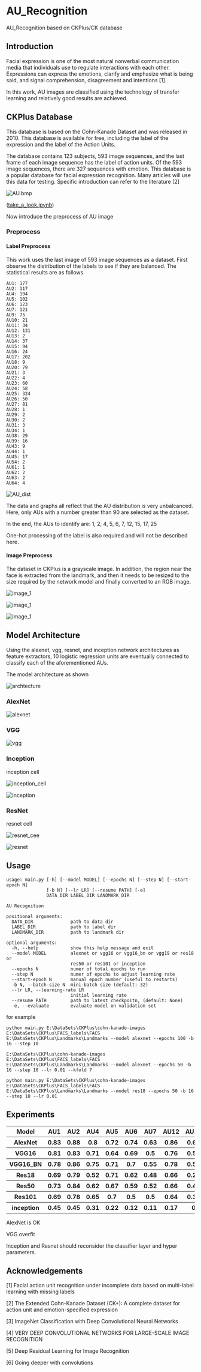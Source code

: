 # AU_Recognition
AU_Recognition based on CKPlus/CK database


## Introduction

Facial expression is one of the most natural nonverbal communication media that individuals use to regulate interactions with each other. Expressions can express the emotions, clarify and emphasize what is being said, and signal comprehension, disagreement and intentions [1]. 

In this work, AU images are classified using the technology of transfer learning and relatively good results are achieved.

## CKPlus Database

This database is based on the Cohn-Kanade Dataset and was released in 2010. This database is available for free, including the label of the expression and the label of the Action Units.

The database contains 123 subjects, 593 image sequences, and the last frame of each image sequence has the label of action units. Of the 593 image sequences, there are 327 sequences with emotion. This database is a popular database for facial expression recognition. Many articles will use this data for testing. Specific introduction can refer to the literature [2]

![AU.bmp](./images/au.bmp)

([take_a_look.ipynb](https://github.com/jiweibo/AU_Recognition/blob/master/take_a_look.ipynb))

Now introduce the preprocess of AU image

### Preprocess

#### Label Preprocess

This work uses the last image of 593 image sequences as a dataset. First observe the distribution of the labels to see if they are balanced. The statistical results are as follows

```
AU1: 177
AU2: 117
AU4: 194
AU5: 102
AU6: 123
AU7: 121
AU9: 75
AU10: 21
AU11: 34
AU12: 131
AU13: 2
AU14: 37
AU15: 94
AU16: 24
AU17: 202
AU18: 9
AU20: 79
AU21: 3
AU22: 4
AU23: 60
AU24: 58
AU25: 324
AU26: 50
AU27: 81
AU28: 1
AU29: 2
AU30: 2
AU31: 3
AU34: 1
AU38: 29
AU39: 16
AU43: 9
AU44: 1
AU45: 17
AU54: 2
AU61: 1
AU62: 2
AU63: 2
AU64: 4
```
![AU_dist](./images/au_dist.bmp)

The data and graphs all reflect that the AU distribution is very unbalcanced. Here, only AUs with a number greater than 90 are selected as the dataset.


In the end, the AUs to identify are: 1, 2, 4, 5, 6, 7, 12, 15, 17, 25


One-hot processing of the label is also required and will not be described here.

#### Image Preprocess

The dataset in CKPlus is a grayscale image. In addition, the region near the face is extracted from the landmark, and then it needs to be resized to the size required by the network model and finally converted to an RGB image.

![image_1](./images/au_image_1.png)

![image_1](./images/au_images_landmark.png)

![image_1](./images/au_images_landmark_crop.png)


## Model Architecture

Using the alexnet, vgg, resnet, and inception network architectures as feature extractors, 10 logistic regression units are eventually connected to classify each of the aforementioned AUs.

The model architecture as shown

![archtecture](./images/au_recognition1.jpg)

### AlexNet

![alexnet](./images/alexnet.bmp)

### VGG

![vgg](./images/vgg.bmp)

### Inception

inception cell

![inception_cell](./images/inception_cell.bmp)

![inception](./images/inception.bmp)

### ResNet

resnet cell

![resnet_cee](./images/resnet_cell.bmp)

![resnet](./images/resnet.bmp)


## Usage

```
usage: main.py [-h] [--model MODEL] [--epochs N] [--step N] [--start-epoch N]
               [-b N] [--lr LR] [--resume PATH] [-e]
               DATA_DIR LABEL_DIR LANDMARK_DIR

AU Recognition

positional arguments:
  DATA_DIR              path to data dir
  LABEL_DIR             path to label dir
  LANDMARK_DIR          path to landmark dir

optional arguments:
  -h, --help            show this help message and exit
  --model MODEL         alexnet or vgg16 or vgg16_bn or vgg19 or res18 or
                        res50 or res101 or inception
  --epochs N            numer of total epochs to run
  --step N              numer of epochs to adjust learning rate
  --start-epoch N       manual epoch number (useful to restarts)
  -b N, --batch-size N  mini-batch size (default: 32)
  --lr LR, --learning-rate LR
                        initial learning rate
  --resume PATH         path to latest checkpoitn, (default: None)
  -e, --evaluate        evaluate model on validation set
```

for example

```
python main.py E:\DataSets\CKPlus\cohn-kanade-images E:\DataSets\CKPlus\FACS_labels\FACS E:\DataSets\CKPlus\Landmarks\Landmarks --model alexnet --epochs 100 -b 16 --step 10

E:\DataSets\CKPlus\cohn-kanade-images E:\DataSets\CKPlus\FACS_labels\FACS E:\DataSets\CKPlus\Landmarks\Landmarks --model alexnet --epochs 50 -b 16 --step 10 --lr 0.01 --kfold 7

python main.py E:\DataSets\CKPlus\cohn-kanade-images E:\DataSets\CKPlus\FACS_labels\FACS E:\DataSets\CKPlus\Landmarks\Landmarks --model res18 --epochs 50 -b 16 --step 10 --lr 0.01
```


## Experiments

<table>
    <tr>
        <th>Model</th>
        <th>AU1</th>
        <th>AU2</th>
        <th>AU4</th>
        <th>AU5</th>
        <th>AU6</th>
        <th>AU7</th>
        <th>AU12</th>
        <th>AU15</th>
        <th>AU17</th>
        <th>AU25</th>
    </tr>
    <tr>
        <th>AlexNet</th>
        <th>0.83</th>
        <th>0.88</th>
        <th>0.8</th>
        <th>0.72</th>
        <th>0.74</th>
        <th>0.63</th>
        <th>0.86</th>
        <th>0.64</th>
        <th>0.88</th>
        <th>0.92</th>
    </tr>
    <tr>
        <th>VGG16</th>
        <th>0.81</th>
        <th>0.83</th>
        <th>0.71</th>
        <th>0.64</th>
        <th>0.69</th>
        <th>0.5</th>
        <th>0.76</th>
        <th>0.52</th>
        <th>0.83</th>
        <th>0.88</th>
    </tr>
    <tr>
        <th>VGG16_BN</th>
        <th>0.78</th>
        <th>0.86</th>
        <th>0.75</th>
        <th>0.71</th>
        <th>0.7</th>
        <th>0.55</th>
        <th>0.78</th>
        <th>0.52</th>
        <th>0.79</th>
        <th>0.89</th>
    </tr>
    <tr>
        <th>Res18</th>
        <th>0.69</th>
        <th>0.79</th>
        <th>0.52</th>
        <th>0.71</th>
        <th>0.62</th>
        <th>0.48</th>
        <th>0.66</th>
        <th>0.24</th>
        <th>0.57</th>
        <th>0.8</th>
    </tr>
    <tr>
        <th>Res50</th>
        <th>0.73</th>
        <th>0.84</th>
        <th>0.62</th>
        <th>0.67</th>
        <th>0.59</th>
        <th>0.52</th>
        <th>0.66</th>
        <th>0.45</th>
        <th>0.66</th>
        <th>0.83</th>
    </tr>
    <tr>
        <th>Res101</th>
        <th>0.69</th>
        <th>0.78</th>
        <th>0.65</th>
        <th>0.7</th>
        <th>0.5</th>
        <th>0.5</th>
        <th>0.64</th>
        <th>0.33</th>
        <th>0.68</th>
        <th>0.8</th>
    </tr>
    <tr>
        <th>inception</th>
        <th>0.45</th>
        <th>0.45</th>
        <th>0.31</th>
        <th>0.22</th>
        <th>0.12</th>
        <th>0.11</th>
        <th>0.17</th>
        <th>0</th>
        <th>0.26</th>
        <th>0.7</th>
    </tr>
</table>

AlexNet is OK

VGG overfit

Inception and Resnet should reconsider the classifier layer and hyper parameters.


## Acknowledgements

[1] Facial action unit recognition under incomplete data based on multi-label learning with missing labels

[2] The Extended Cohn-Kanade Dataset (CK+): A complete dataset for action unit and emotion-specified expression

[3] ImageNet Classification with Deep Convolutional Neural Networks

[4] VERY DEEP CONVOLUTIONAL NETWORKS FOR LARGE-SCALE IMAGE RECOGNITION

[5] Deep Residual Learning for Image Recognition

[6] Going deeper with convolutions
